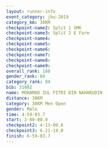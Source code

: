 ```yaml
---
layout: runner-info 
event_category: jbu-2019 
category_km: 30KM 
checkpoint-name2: Split 1 SMK 
checkpoint-name3: Split 2 E Farm 
checkpoint-name4: 
checkpoint-name5: 
checkpoint-name6: 
checkpoint-name7: 
checkpoint-name8: 
checkpoint-name9: 
overall_rank: 160
gender_rank: 84
category_rank: 84
bib: 31082
name: MOHAMAD ZUL FITRI BIN NAHARUDIN
distance: 30KM
category: 30KM Men Open
gender: Male
time: 4-59-03.7
start: 2-00-00.0
checkpoint2: 4-13-00.8
checkpoint3: 6-21-19.0
finish: 6-59-03.7
---
```

